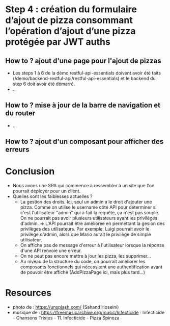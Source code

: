 # Step 4 : création du formulaire d’ajout de pizza consommant l’opération d’ajout d’une pizza protégée par JWT auths
## How to ? ajout d'une page pour l'ajout de pizzas
- Les steps 1 à 6 de la démo restful-api-essentials doivent avoir été faits (/demo/backend-restful-api/restful-api-essentials) et le backend du step 6 doit avoir été démarré.
- ...

## How to ? mise à jour de la barre de navigation et du router
- ...

## How to ? ajout d'un composant pour afficher des erreurs


# Conclusion
- Nous avons une SPA qui commence à ressembler à un site que l'on pourrait déployer pour un client.
- Quelles sont les faiblesses actuelles ? 
    - La gestion des droits. Ici, seul un admin a le droit d'ajouter une pizza. Comme on utilise le username côté API pour déterminer si c'est l'utilisateur "admin" qui a fait la requête, ça n'est pas souple. On ne pourrait pas avoir plusieurs utilisateurs ayant les privilèges d'admin. 
    => L'API pourrait être améliorée en permettant la gesion des privilèges des utilisateurs. Par exemple, Luigi pourrait avoir le privilège d'admin, alors que Mario aurait le privilège de simple utilisateur.
    - On affiche pas de message d'erreur à l'utilisateur lorsque la réponse d'une API renvoie une erreur.
    - On ne peut pas encore mettre à jour les pizza, les supprimer...
    - Au niveau de la structure du code, on pourrait améliorer les composants fonctionnels qui nécessitent une authentification avant de pouvoir être affiché (AddPizzaPage ici, mais plus tard...)

# Resources
- photo de : https://unsplash.com/ (Sahand Hoseini)
- musique de : https://freemusicarchive.org/music/Infecticide : Infecticide - Chansons Tristes - 11. Infecticide - Pizza Spinoza